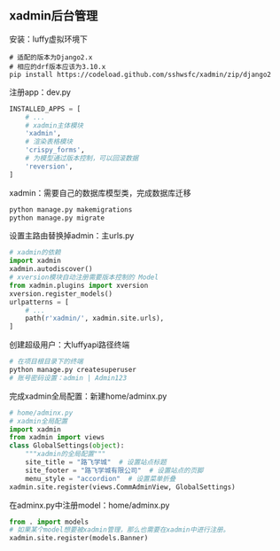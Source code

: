 ## xadmin后台管理

安装：luffy虚拟环境下

```shell
# 适配的版本为Django2.x
# 相应的drf版本应该为3.10.x
pip install https://codeload.github.com/sshwsfc/xadmin/zip/django2
```

注册app：dev.py

```python
INSTALLED_APPS = [
    # ...
    # xadmin主体模块
    'xadmin',
    # 渲染表格模块
    'crispy_forms',
    # 为模型通过版本控制，可以回滚数据
    'reversion',
]
```

xadmin：需要自己的数据库模型类，完成数据库迁移

```python
python manage.py makemigrations
python manage.py migrate
```

设置主路由替换掉admin：主urls.py

```python
# xadmin的依赖
import xadmin
xadmin.autodiscover()
# xversion模块自动注册需要版本控制的 Model
from xadmin.plugins import xversion
xversion.register_models()
urlpatterns = [
    # ...
    path(r'xadmin/', xadmin.site.urls),
]
```

创建超级用户：大luffyapi路径终端

```python
# 在项目根目录下的终端
python manage.py createsuperuser
# 账号密码设置：admin | Admin123
```

完成xadmin全局配置：新建home/adminx.py

```python
# home/adminx.py
# xadmin全局配置
import xadmin
from xadmin import views
class GlobalSettings(object):
    """xadmin的全局配置"""
    site_title = "路飞学城"  # 设置站点标题
    site_footer = "路飞学城有限公司"  # 设置站点的页脚
    menu_style = "accordion"  # 设置菜单折叠
xadmin.site.register(views.CommAdminView, GlobalSettings)
```

在adminx.py中注册model：home/adminx.py

```python
from . import models
# 如果某个model想要被xadmin管理，那么也需要在xadmin中进行注册。
xadmin.site.register(models.Banner)
```